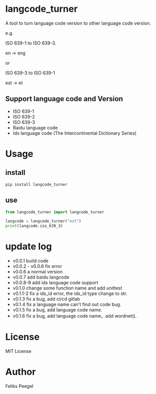 # langcode_turner

A tool to turn language code version to other language code version.

e.g.

ISO 639-1 to ISO 639-3.

en -> eng

or

ISO 639-3 to ISO 639-1

est -> et

## Support language code and Version

- ISO 639-1
- ISO 639-2
- ISO 639-3
- Baidu language code
- Ids language code (The Intercontinental Dictionary Series)

# Usage

## install
```
pip install langcode_turner
```

## use
```python
from langcode_turner import langcode_turner

langcode = langcode_turner("est")
print(langcode.iso_639_3)

```

# update log

- v0.0.1 build code
- v0.0.2 - v0.0.6 fix error
- v0.0.6 a normal version
- v0.0.7 add baidu langcode
- v0.0.8-9 add ids language code support
- v0.1.0 change some function name and add unittest
- v0.1.1-2 fix a ids_id error, the ids_id type change to str.
- v0.1.3 fix a bug, add ci/cd gitlab
- v0.1.4 fix a language name can't find out code bug.
- v0.1.5 fix a bug, add language code name.
- v0.1.6 fix a bug, add language code name，add wordnet().
# License
MIT License

# Author
Feliks Peegel

